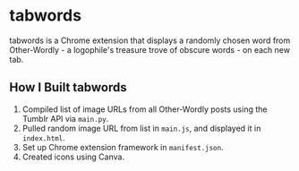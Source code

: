 # tabwords

tabwords is a Chrome extension that displays a randomly chosen word from Other-Wordly - a logophile's treasure trove of obscure words - on each new tab.

## How I Built tabwords

1. Compiled list of image URLs from all Other-Wordly posts using the Tumblr API via ```main.py```.
2. Pulled random image URL from list in ```main.js```, and displayed it in ```index.html```.
3. Set up Chrome extension framework in ```manifest.json```.
4. Created icons using Canva.

